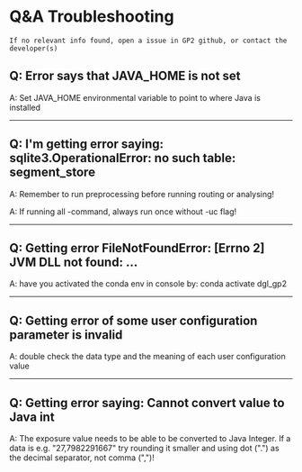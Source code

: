 # Q&A Troubleshooting

```{note}
If no relevant info found, open a issue in GP2 github, or contact the developer(s)
```

Q: Error says that JAVA_HOME is not set
---
A: Set JAVA_HOME environmental variable to point to where Java is installed

***

Q: I'm getting error saying: sqlite3.OperationalError: no such table: segment_store
---    
A: Remember to run preprocessing before running routing or analysing!

A: If running all -command, always run once without -uc flag! 

***

Q: Getting error FileNotFoundError: [Errno 2] JVM DLL not found: ...
---
A: have you activated the conda env in console by: conda activate dgl_gp2

***

Q: Getting error of some user configuration parameter is invalid
---
A: double check the data type and the meaning of each user configuration value

***

Q: Getting error saying: Cannot convert value to Java int
---
A: The exposure value needs to be able to be converted to Java Integer. If a data is e.g. "27,7982291667" try rounding it smaller and using dot (".") as the decimal separator, not comma (",")!


